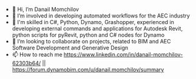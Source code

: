 - 👋 Hi, I’m Danail Momchilov
- 👀 I’m involved in developing automated workflows for the AEC industry
- 🌱 I'm skilled in C#, Python, Dynamo, Grashopper, experienced in developing external commands and applications for Autodesk Revit, python scripts for pyRevit, python and C# nodes for Dynamo
- 💞️ I’m looking to collaborate on projects, related to BIM and AEC Software Development and Generative Design
- 📫 How to reach me https://www.linkedin.com/in/danail-momchilov-62303b64/ || https://forum.dynamobim.com/u/danail.momchilov/summary

<!---
DanailMomchilov/DanailMomchilov is a ✨ special ✨ repository because its `README.md` (this file) appears on your GitHub profile.
You can click the Preview link to take a look at your changes.
--->
